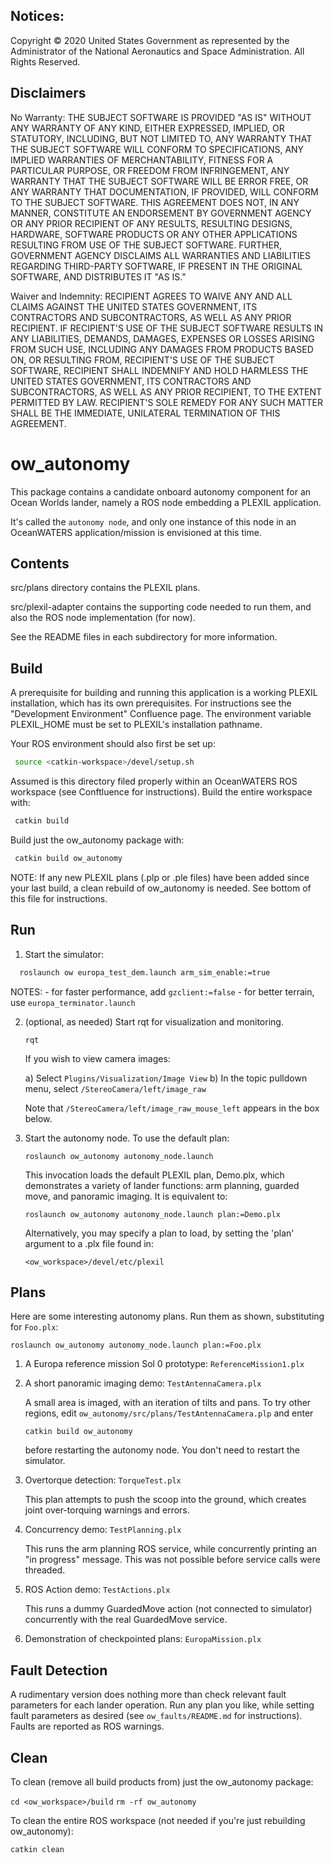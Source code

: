 Notices:
--------
Copyright © 2020 United States Government as represented by the Administrator of
the National Aeronautics and Space Administration.  All Rights Reserved.

Disclaimers
-----------
No Warranty: THE SUBJECT SOFTWARE IS PROVIDED "AS IS" WITHOUT ANY WARRANTY OF
ANY KIND, EITHER EXPRESSED, IMPLIED, OR STATUTORY, INCLUDING, BUT NOT LIMITED
TO, ANY WARRANTY THAT THE SUBJECT SOFTWARE WILL CONFORM TO SPECIFICATIONS, ANY
IMPLIED WARRANTIES OF MERCHANTABILITY, FITNESS FOR A PARTICULAR PURPOSE, OR
FREEDOM FROM INFRINGEMENT, ANY WARRANTY THAT THE SUBJECT SOFTWARE WILL BE ERROR
FREE, OR ANY WARRANTY THAT DOCUMENTATION, IF PROVIDED, WILL CONFORM TO THE
SUBJECT SOFTWARE. THIS AGREEMENT DOES NOT, IN ANY MANNER, CONSTITUTE AN
ENDORSEMENT BY GOVERNMENT AGENCY OR ANY PRIOR RECIPIENT OF ANY RESULTS,
RESULTING DESIGNS, HARDWARE, SOFTWARE PRODUCTS OR ANY OTHER APPLICATIONS
RESULTING FROM USE OF THE SUBJECT SOFTWARE.  FURTHER, GOVERNMENT AGENCY
DISCLAIMS ALL WARRANTIES AND LIABILITIES REGARDING THIRD-PARTY SOFTWARE, IF
PRESENT IN THE ORIGINAL SOFTWARE, AND DISTRIBUTES IT "AS IS."

Waiver and Indemnity:  RECIPIENT AGREES TO WAIVE ANY AND ALL CLAIMS AGAINST THE
UNITED STATES GOVERNMENT, ITS CONTRACTORS AND SUBCONTRACTORS, AS WELL AS ANY
PRIOR RECIPIENT.  IF RECIPIENT'S USE OF THE SUBJECT SOFTWARE RESULTS IN ANY
LIABILITIES, DEMANDS, DAMAGES, EXPENSES OR LOSSES ARISING FROM SUCH USE,
INCLUDING ANY DAMAGES FROM PRODUCTS BASED ON, OR RESULTING FROM, RECIPIENT'S USE
OF THE SUBJECT SOFTWARE, RECIPIENT SHALL INDEMNIFY AND HOLD HARMLESS THE UNITED
STATES GOVERNMENT, ITS CONTRACTORS AND SUBCONTRACTORS, AS WELL AS ANY PRIOR
RECIPIENT, TO THE EXTENT PERMITTED BY LAW.  RECIPIENT'S SOLE REMEDY FOR ANY SUCH
MATTER SHALL BE THE IMMEDIATE, UNILATERAL TERMINATION OF THIS AGREEMENT.


ow_autonomy
===========

This package contains a candidate onboard autonomy component for an Ocean
Worlds lander, namely a ROS node embedding a PLEXIL application.

It's called the `autonomy node`, and only one instance of this node in an
OceanWATERS application/mission is envisioned at this time.


Contents
--------

src/plans directory contains the PLEXIL plans.

src/plexil-adapter contains the supporting code needed to run them, and also the
ROS node implementation (for now).

See the README files in each subdirectory for more information.


Build
-----

A prerequisite for building and running this application is a working PLEXIL
installation, which has its own prerequisites.  For instructions see the
"Development Environment" Confluence page. The environment variable PLEXIL_HOME
must be set to PLEXIL's installation pathname.

Your ROS environment should also first be set up:

```bash
 source <catkin-workspace>/devel/setup.sh
```

Assumed is this directory filed properly within an OceanWATERS ROS workspace
(see Conftluence for instructions).  Build the entire workspace with:

```bash
 catkin build
```

Build just the ow_autonomy package with:

```bash
 catkin build ow_autonomy
```

NOTE: If any new PLEXIL plans (.plp or .ple files) have been added since your
last build, a clean rebuild of ow_autonomy is needed.  See bottom of this file
for instructions.


Run
---

1. Start the simulator:

```bash
  roslaunch ow europa_test_dem.launch arm_sim_enable:=true
```
   NOTES:
    - for faster performance, add `gzclient:=false`
    - for better terrain, use `europa_terminator.launch`

2. (optional, as needed) Start rqt for visualization and monitoring.

   `rqt`

   If you wish to view camera images:

   a) Select `Plugins/Visualization/Image View`
	 b) In the topic pulldown menu, select `/StereoCamera/left/image_raw`

   Note that `/StereoCamera/left/image_raw_mouse_left` appears in the box below.

3. Start the autonomy node.  To use the default plan:

   `roslaunch ow_autonomy autonomy_node.launch`

   This invocation loads the default PLEXIL plan, Demo.plx, which demonstrates a
   variety of lander functions: arm planning, guarded move, and panoramic
   imaging.  It is equivalent to:

   `roslaunch ow_autonomy autonomy_node.launch plan:=Demo.plx`

   Alternatively, you may specify a plan to load, by setting the 'plan' argument
   to a .plx file found in:

   `<ow_workspace>/devel/etc/plexil`


Plans
-----

Here are some interesting autonomy plans.  Run them as shown, substituting for
`Foo.plx`:

  `roslaunch ow_autonomy autonomy_node.launch plan:=Foo.plx`

1. A Europa reference mission Sol 0 prototype: `ReferenceMission1.plx`

2. A short panoramic imaging demo: `TestAntennaCamera.plx`

   A small area is imaged, with an iteration of tilts and pans.  To try other
   regions, edit `ow_autonomy/src/plans/TestAntennaCamera.plp` and enter

   `catkin build ow_autonomy`

   before restarting the autonomy node.  You don't need to restart the simulator.

3. Overtorque detection: `TorqueTest.plx`

   This plan attempts to push the scoop into the ground, which creates joint
   over-torquing warnings and errors.

4. Concurrency demo: `TestPlanning.plx`

   This runs the arm planning ROS service, while concurrently printing an "in
   progress" message.  This was not possible before service calls were threaded.

5. ROS Action demo: `TestActions.plx`

   This runs a dummy GuardedMove action (not connected to simulator)
   concurrently with the real GuardedMove service.
   
6. Demonstration of checkpointed plans: `EuropaMission.plx`


Fault Detection
---------------

A rudimentary version does nothing more than check relevant fault parameters for
each lander operation.  Run any plan you like, while setting fault parameters as
desired (see `ow_faults/README.md` for instructions).  Faults are reported as
ROS warnings.


Clean
-----

To clean (remove all build products from) just the ow_autonomy package:

 `cd <ow_workspace>/build`
 `rm -rf ow_autonomy`

To clean the entire ROS workspace (not needed if you're just rebuilding
ow_autonomy):

  `catkin clean`
